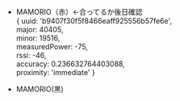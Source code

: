 - MAMORIO（赤）←合ってるか後日確認  
  { uuid: 'b9407f30f5f8466eaff925556b57fe6e',  
   major: 40405,  
   minor: 19516,  
   measuredPower: -75,  
   rssi: -46,  
   accuracy: 0.236632764403088,  
  proximity: 'immediate' }

- MAMORIO(黒)
